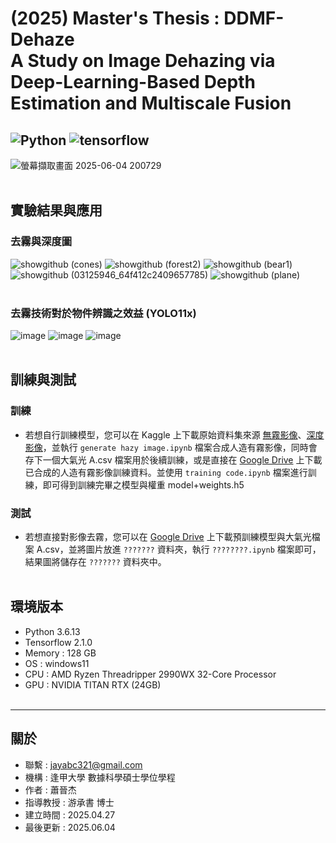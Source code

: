 # (2025) Master's Thesis : DDMF-Dehaze<br> A Study on Image Dehazing via Deep-Learning-Based Depth Estimation and Multiscale Fusion
![Python](https://img.shields.io/badge/python-3.6.13-blue)
![tensorflow](https://img.shields.io/badge/tensorflow-2.1.0-green)
---

![螢幕擷取畫面 2025-06-04 200729](https://github.com/user-attachments/assets/d25593c0-340b-4e89-b091-f508378b1fc2)<br><br>


## 實驗結果與應用
### 去霧與深度圖
![showgithub (cones)](https://github.com/user-attachments/assets/9d8565ae-87e5-47fd-b992-1a7b210584ab)
![showgithub (forest2)](https://github.com/user-attachments/assets/bb15d563-c816-42d3-8a93-20da62f5dbdd)
![showgithub (bear1)](https://github.com/user-attachments/assets/aeac6bb7-661f-4f86-b337-5457aba21859)
![showgithub (03125946_64f412c2409657785)](https://github.com/user-attachments/assets/88ba271b-08d4-4323-b216-e93f207dba9b)
![showgithub (plane)](https://github.com/user-attachments/assets/050957ed-d36a-4127-b190-752e0724d152)<br><br>

### 去霧技術對於物件辨識之效益 (YOLO11x) 
![image](https://github.com/user-attachments/assets/551ae849-9892-4e51-a0b3-38dc6f5d1953)
![image](https://github.com/user-attachments/assets/5a2b432c-8e73-4e47-891e-22ed6466724a)
![image](https://github.com/user-attachments/assets/774eaa86-eb54-4858-a9b3-7d8b955b9292)<br><br>



## 訓練與測試
### 訓練
- 若想自行訓練模型，您可以在 Kaggle 上下載原始資料集來源 [無霧影像](https://www.kaggle.com/datasets/innominate817/pexels-110k-512p-min-jpg/data)、[深度影像](https://www.kaggle.com/datasets/innominate817/pexels-110k-512p-min-jpg-depth/data)，並執行 `generate hazy image.ipynb` 檔案合成人造有霧影像，同時會存下一個大氣光 A.csv 檔案用於後續訓練，或是直接在 [Google Drive](https://drive.google.com/drive/folders/1BqCzjmvuyd-YitLEH-FKEsslsphNciWf?usp=drive_link) 上下載已合成的人造有霧影像訓練資料。並使用 `training code.ipynb` 檔案進行訓練，即可得到訓練完畢之模型與權重 model+weights.h5<br>

### 測試
- 若想直接對影像去霧，您可以在 [Google Drive](https://drive.google.com/drive/folders/1BqCzjmvuyd-YitLEH-FKEsslsphNciWf?usp=drive_link) 上下載預訓練模型與大氣光檔案 A.csv，並將圖片放進 `???????` 資料夾，執行 `????????.ipynb` 檔案即可，結果圖將儲存在 `???????` 資料夾中。<br><br>




環境版本
---
- Python 3.6.13 
- Tensorflow 2.1.0
- Memory : 128 GB
- OS : windows11
- CPU : AMD Ryzen Threadripper 2990WX 32-Core Processor
- GPU : NVIDIA TITAN RTX (24GB)<br><br>



---
關於
---

- 聯繫 : jayabc321@gmail.com
- 機構 : 逢甲大學 數據科學碩士學位學程
- 作者 : 蕭晉杰
- 指導教授 : 游承書 博士
- 建立時間 : 2025.04.27
- 最後更新 : 2025.06.04
